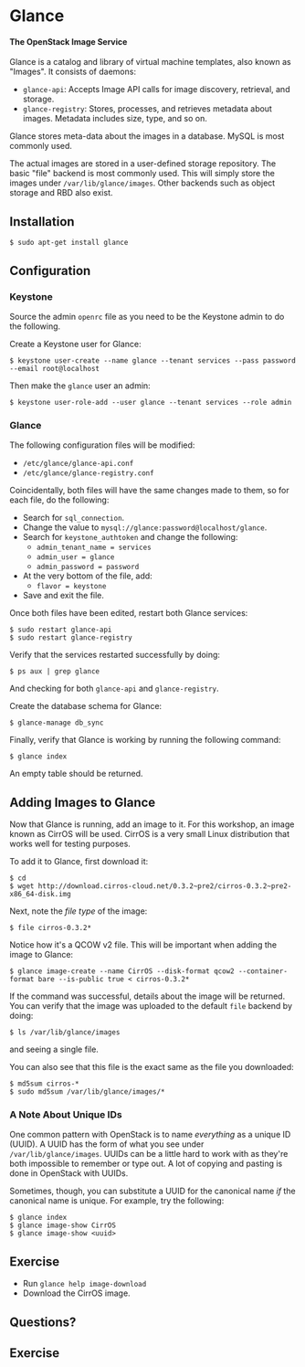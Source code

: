 # Glance

#### The OpenStack Image Service

Glance is a catalog and library of virtual machine templates, also known as "Images". It consists of daemons:

  * `glance-api`: Accepts Image API calls for image discovery, retrieval, and storage.
  * `glance-registry`: Stores, processes, and retrieves metadata about images. Metadata includes size, type, and so on.

Glance stores meta-data about the images in a database. MySQL is most commonly used.

The actual images are stored in a user-defined storage repository. The basic "file" backend is most commonly used. This will simply store the images under `/var/lib/glance/images`. Other backends such as object storage and RBD also exist.

## Installation

    $ sudo apt-get install glance

## Configuration

### Keystone

Source the admin `openrc` file as you need to be the Keystone admin to do the following.

Create a Keystone user for Glance:

    $ keystone user-create --name glance --tenant services --pass password --email root@localhost

Then make the `glance` user an admin:

    $ keystone user-role-add --user glance --tenant services --role admin

### Glance

The following configuration files will be modified:

  * `/etc/glance/glance-api.conf`
  * `/etc/glance/glance-registry.conf`

Coincidentally, both files will have the same changes made to them, so for each file, do the following:

  * Search for `sql_connection`.
  * Change the value to `mysql://glance:password@localhost/glance`.
  * Search for `keystone_authtoken` and change the following:
    * `admin_tenant_name = services`
    * `admin_user = glance`
    * `admin_password = password`
  * At the very bottom of the file, add:
    * `flavor = keystone`
  * Save and exit the file.

Once both files have been edited, restart both Glance services:

    $ sudo restart glance-api
    $ sudo restart glance-registry

Verify that the services restarted successfully by doing:

    $ ps aux | grep glance

And checking for both `glance-api` and `glance-registry`.

Create the database schema for Glance:

    $ glance-manage db_sync

Finally, verify that Glance is working by running the following command:

    $ glance index

An empty table should be returned.

## Adding Images to Glance

Now that Glance is running, add an image to it. For this workshop, an image known as CirrOS will be used. CirrOS is a very small Linux distribution that works well for testing purposes.

To add it to Glance, first download it:

    $ cd
    $ wget http://download.cirros-cloud.net/0.3.2~pre2/cirros-0.3.2~pre2-x86_64-disk.img

Next, note the _file type_ of the image:

    $ file cirros-0.3.2*

Notice how it's a QCOW v2 file. This will be important when adding the image to Glance:

    $ glance image-create --name CirrOS --disk-format qcow2 --container-format bare --is-public true < cirros-0.3.2*

If the command was successful, details about the image will be returned. You can verify that the image was uploaded to the default `file` backend by doing:

    $ ls /var/lib/glance/images

and seeing a single file.

You can also see that this file is the exact same as the file you downloaded:

    $ md5sum cirros-*
    $ sudo md5sum /var/lib/glance/images/*

### A Note About Unique IDs

One common pattern with OpenStack is to name _everything_ as a unique ID (UUID). A UUID has the form of what you see under `/var/lib/glance/images`. UUIDs can be a little hard to work with as they're both impossible to remember or type out. A lot of copying and pasting is done in OpenStack with UUIDs.

Sometimes, though, you can substitute a UUID for the canonical name _if_ the canonical name is unique. For example, try the following:

    $ glance index
    $ glance image-show CirrOS
    $ glance image-show <uuid>

## Exercise

  * Run `glance help image-download`
  * Download the CirrOS image.

## Questions?

## Exercise

